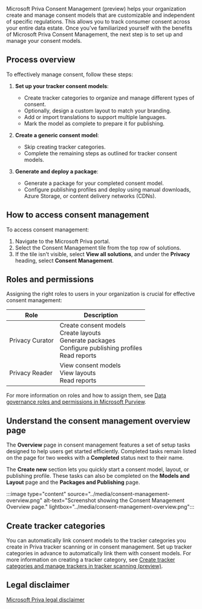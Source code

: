 Microsoft Priva Consent Management (preview) helps your organization create and manage consent models that are customizable and independent of specific regulations. This allows you to track consumer consent across your entire data estate. Once you've familiarized yourself with the benefits of Microsoft Priva Consent Management, the next step is to set up and manage your consent models. 

## Process overview

To effectively manage consent, follow these steps:

1. **Set up your tracker consent models**:
   - Create tracker categories to organize and manage different types of consent.
   - Optionally, design a custom layout to match your branding.
   - Add or import translations to support multiple languages.
   - Mark the model as complete to prepare it for publishing.

1. **Create a generic consent model**:
   - Skip creating tracker categories.
   - Complete the remaining steps as outlined for tracker consent models.

1. **Generate and deploy a package**:
   - Generate a package for your completed consent model.
   - Configure publishing profiles and deploy using manual downloads, Azure Storage, or content delivery networks (CDNs).

## How to access consent management

To access consent management:

1. Navigate to the Microsoft Priva portal.
1. Select the Consent Management tile from the top row of solutions.
1. If the tile isn't visible, select **View all solutions**, and under the **Privacy** heading, select **Consent Management**.

## Roles and permissions

Assigning the right roles to users in your organization is crucial for effective consent management:

|Role|Description|
|---|----------|
|Privacy Curator |Create consent models<br>Create layouts<br>Generate packages<br>Configure publishing profiles<br>Read reports|
|Privacy Reader |View consent models<br>View layouts<br>Read reports|

For more information on roles and how to assign them, see [Data governance roles and permissions in Microsoft Purview](/purview/data-governance-roles-permissions?azure-portal=true).

## Understand the consent management overview page

The **Overview** page in consent management features a set of setup tasks designed to help users get started efficiently. Completed tasks remain listed on the page for two weeks with a **Completed** status next to their name.

The **Create new** section lets you quickly start a consent model, layout, or publishing profile. These tasks can also be completed on the **Models and Layout** page and the **Packages and Publishing** page.

:::image type="content" source="../media/consent-management-overview.png" alt-text="Screenshot showing the Consent Management Overview page." lightbox="../media/consent-management-overview.png":::

## Create tracker categories

You can automatically link consent models to the tracker categories you create in Priva tracker scanning or in consent management. Set up tracker categories in advance to automatically link them with consent models. For more information on creating a tracker category, see [Create tracker categories and manage trackers in tracker scanning (preview)](/privacy/priva/tracker-scanning-tracker-categories?azure-portal=true).

## Legal disclaimer

[Microsoft Priva legal disclaimer](/privacy/priva/priva-disclaimer?azure-portal=true)
